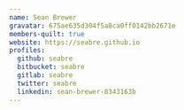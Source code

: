 ```yaml
---
name: Sean Brewer
gravatar: 675ae635d304f5a8ca0ff0142bb2671e
members-quilt: true
website: https://seabre.github.io
profiles:
  github: seabre
  bitbucket: seabre
  gitlab: seabre
  twitter: seabre
  linkedin: sean-brewer-8343163b
---
```


